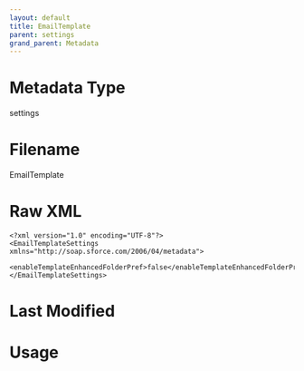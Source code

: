```yaml
---
layout: default
title: EmailTemplate
parent: settings
grand_parent: Metadata
---
```

# Metadata Type
settings


# Filename 
EmailTemplate


# Raw XML
```
<?xml version="1.0" encoding="UTF-8"?>
<EmailTemplateSettings xmlns="http://soap.sforce.com/2006/04/metadata">
    <enableTemplateEnhancedFolderPref>false</enableTemplateEnhancedFolderPref>
</EmailTemplateSettings>
```


# Last Modified


# Usage
